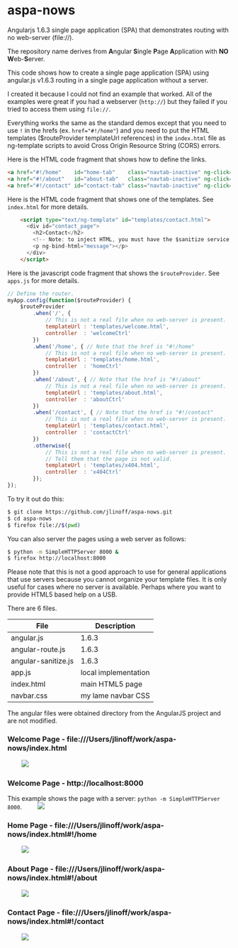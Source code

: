 # aspa-nows
Angularjs 1.6.3 single page application (SPA) that demonstrates routing with no web-server (file://).

The repository name derives from **A**ngular **S**ingle **P**age **A**pplication with **NO** **W**eb-**S**erver.

This code shows how to create a single page application (SPA) using angular.js v1.6.3 routing in a
single page application without a server. 

I created it because I could not find an example that worked. All of the examples were great if you had
a webserver (`http://`) but they failed if you tried to access them using `file://`.

Everything works the same as the standard demos except that you need to use `!` in the hrefs (ex. `href="#!/home"`) and you
need to put the HTML templates ($routeProvider templateUrl references) in the `index.html` file as ng-template scripts
to avoid Cross Origin Resource String (CORS) errors.

Here is the HTML code fragment that shows how to define the links.

```html
<a href="#!/home"    id="home-tab"    class="navtab-inactive" ng-click="activate($event)">Home</a>
<a href="#!/about"   id="about-tab"   class="navtab-inactive" ng-click="activate($event)">About</a>
<a href="#!/contact" id="contact-tab" class="navtab-inactive" ng-click="activate($event)">Contact</a>
```

Here is the HTML code fragment that shows one of the templates. See `index.html` for more details.

```html
    <script type="text/ng-template" id="templates/contact.html">
      <div id="contact_page">
        <h2>Contact</h2>
        <!-- Note: to inject HTML, you must have the $sanitize service avalable. -->
        <p ng-bind-html="message"></p>
      </div>
    </script>
```

Here is the javascript code fragment that shows the `$routeProvider`. See `apps.js` for more details.

```javascript
// Define the router.
myApp.config(function($routeProvider) {
    $routeProvider
        .when('/', {
            // This is not a real file when no web-server is present.
            templateUrl : 'templates/welcome.html',
            controller  : 'welcomeCtrl'
        })
        .when('/home', { // Note that the href is "#!/home"
            // This is not a real file when no web-server is present.
            templateUrl : 'templates/home.html',
            controller  : 'homeCtrl'
        })
        .when('/about', { // Note that the href is "#!/about"
            // This is not a real file when no web-server is present.
            templateUrl : 'templates/about.html',
            controller  : 'aboutCtrl'
        })
        .when('/contact', { // Note that the href is "#!/contact"
            // This is not a real file when no web-server is present.
            templateUrl : 'templates/contact.html',
            controller  : 'contactCtrl'
        })
        .otherwise({
            // This is not a real file when no web-server is present.
            // Tell them that the page is not valid.
            templateUrl : 'templates/x404.html',
            controller  : 'x404Ctrl'
        });
});
```

To try it out do this:

```bash
$ git clone https://github.com/jlinoff/aspa-nows.git
$ cd aspa-nows
$ firefox file://$(pwd)
```

You can also server the pages using a web server as follows:

```bash
$ python -m SimpleHTTPServer 8000 &
$ firefox http://localhost:8000
```

Please note that this is not a good approach to use for general applications that use servers because
you cannot organize your template files. It is only useful for cases where no server is available. Perhaps
where you want to provide HTML5 based help on a USB.

There are 6 files.

| File | Description |
| ---- | ----------- |
| angular.js | 1.6.3 |
| angular-route.js | 1.6.3 |
| angular-sanitize.js | 1.6.3 |
| app.js | local implementation |
| index.html | main HTML5 page |
| navbar.css | my lame navbar CSS |

The angular files were obtained directory from the AngularJS project and are not modified.

### Welcome Page - file:///Users/jlinoff/work/aspa-nows/index.html
&nbsp;&nbsp;&nbsp;&nbsp;&nbsp;&nbsp;&nbsp;&nbsp;<img src="https://cloud.githubusercontent.com/assets/2991242/24829591/ac6bdcdc-1c29-11e7-9651-c7df1a606b7f.png">

### Welcome Page - http://localhost:8000
This example shows the page with a server: `python -m SimpleHTTPServer 8000`.
&nbsp;&nbsp;&nbsp;&nbsp;&nbsp;&nbsp;&nbsp;&nbsp;<img src="https://cloud.githubusercontent.com/assets/2991242/24829603/c4ca7cd4-1c29-11e7-9ff1-f212204286c6.png">

### Home Page - file:///Users/jlinoff/work/aspa-nows/index.html#!/home
&nbsp;&nbsp;&nbsp;&nbsp;&nbsp;&nbsp;&nbsp;&nbsp;<img src="https://cloud.githubusercontent.com/assets/2991242/24829592/b2ad1782-1c29-11e7-9376-d83346ac3046.png">

### About Page - file:///Users/jlinoff/work/aspa-nows/index.html#!/about
&nbsp;&nbsp;&nbsp;&nbsp;&nbsp;&nbsp;&nbsp;&nbsp;<img src="https://cloud.githubusercontent.com/assets/2991242/24829594/b694464a-1c29-11e7-94f8-854ddc1dbebc.png">

### Contact Page - file:///Users/jlinoff/work/aspa-nows/index.html#!/contact
&nbsp;&nbsp;&nbsp;&nbsp;&nbsp;&nbsp;&nbsp;&nbsp;<img src="https://cloud.githubusercontent.com/assets/2991242/24829600/ba6cc7ba-1c29-11e7-9082-e70a1e3609de.png">
